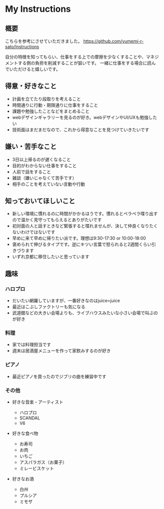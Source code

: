 # My Instructions

## 概要

こちらを参考にさせていただきました。
https://github.com/yumemi-r-sato/Instructions

自分の特徴を知ってもらい、仕事をする上での摩擦を少なくすることや、マネジメントする側の負担を削減することが狙いです。
一緒に仕事をする場合に読んでいただけると嬉しいです。

## 得意・好きなこと

- 計画を立てたり段取りを考えること
- 時間通りに行動・期限通りに仕事をすること
- 課題や勉強したことなどをまとめること
- webデザインギャラリーを見るのが好き。webデザインやUI/UXも勉強したい
- 技術面はまだまだなので、これから得意なことを見つけていきたいです

## 嫌い・苦手なこと

- 3日以上帰るのが遅くなること
- 目的がわからない仕事をすること
- 人前で話をすること
- 雑談（嫌いじゃなくて苦手です）
- 相手のことを考えていない言動や行動

## 知っておいてほしいこと

- 新しい環境に慣れるのに時間がかかるほうです。慣れるとペラペラ喋り出すので温かく見守ってもらえるとありがたいです
- 初対面の人と話すときなど緊張すると喋れませんが、決して仲良くなりたくないわけではないです
- 早めに来て早めに帰りたい派です。理想は9:30-17:30 or 10:00-18:00
- 褒められて伸びるタイプです。逆にキツい言葉で怒られると2週間くらい引きづります
- いずれ京都に移住したいと思っています

## 趣味

### ハロプロ

- だいたい網羅していますが、一番好きなのはjuice=juice
- 最近はこぶしファクトリーも気になる
- 武道館などの大きい会場よりも、ライブハウスみたいな小さい会場で叫ぶのが好き

### 料理

- 家では料理担当です
- 週末は居酒屋メニューを作って家飲みするのが好き

### ピアノ

- 最近ピアノを買ったのでジブリの曲を練習中です

### その他
- 好きな音楽・アーティスト
  - ハロプロ
  - SCANDAL
  - V6

- 好きな食べ物
  - お寿司
  - お肉
  - いちご
  - アスパラガス（お菓子）
  - ミレービスケット

- 好きなお酒
  - 白州
  - プルシア
  - ミモザ

